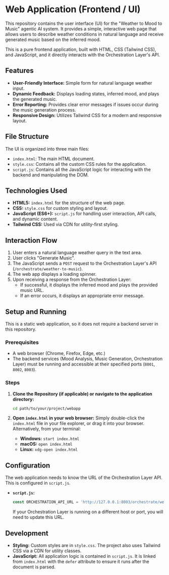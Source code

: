# Web Application (Frontend / UI)

This repository contains the user interface (UI) for the "Weather to Mood to Music" agentic AI system. It provides a simple, interactive web page that allows users to describe weather conditions in natural language and receive generated music based on the inferred mood.

This is a pure frontend application, built with HTML, CSS (Tailwind CSS), and JavaScript, and it directly interacts with the Orchestration Layer's API.

## Features

* **User-Friendly Interface:** Simple form for natural language weather input.
* **Dynamic Feedback:** Displays loading states, inferred mood, and plays the generated music.
* **Error Reporting:** Provides clear error messages if issues occur during the music generation process.
* **Responsive Design:** Utilizes Tailwind CSS for a modern and responsive layout.

## File Structure

The UI is organized into three main files:

-   `index.html`: The main HTML document.
-   `style.css`: Contains all the custom CSS rules for the application.
-   `script.js`: Contains all the JavaScript logic for interacting with the backend and manipulating the DOM.

## Technologies Used

*   **HTML5:** `index.html` for the structure of the web page.
*   **CSS:** `style.css` for custom styling and layout.
*   **JavaScript (ES6+):** `script.js` for handling user interaction, API calls, and dynamic content.
*   **Tailwind CSS:** Used via CDN for utility-first styling.

## Interaction Flow

1.  User enters a natural language weather query in the text area.
2.  User clicks "Generate Music".
3.  The JavaScript sends a `POST` request to the Orchestration Layer's API (`/orchestrate/weather-to-music`).
4.  The web app displays a loading spinner.
5.  Upon receiving a response from the Orchestration Layer:
    * If successful, it displays the inferred mood and plays the provided music URL.
    * If an error occurs, it displays an appropriate error message.

## Setup and Running

This is a static web application, so it does not require a backend server in this repository.

### Prerequisites

* A web browser (Chrome, Firefox, Edge, etc.)
* The backend services (Mood Analysis, Music Generation, Orchestration Layer) must be running and accessible at their specified ports (`8001`, `8002`, `8003`).

### Steps

1.  **Clone the Repository (if applicable) or navigate to the application directory:**
    ```bash
    cd path/to/your/project/webapp
    ```

2.  **Open `index.html` in your web browser:**
    Simply double-click the `index.html` file in your file explorer, or drag it into your browser.
    Alternatively, from your terminal:
    * **Windows:** `start index.html`
    * **macOS:** `open index.html`
    * **Linux:** `xdg-open index.html`

## Configuration

The web application needs to know the URL of the Orchestration Layer API. This is configured in `script.js`.

*   **`script.js`:**
    ```javascript
    const ORCHESTRATION_API_URL = 'http://127.0.0.1:8003/orchestrate/weather-to-music';
    ```
    If your Orchestration Layer is running on a different host or port, you will need to update this URL.

## Development

*   **Styling:** Custom styles are in `style.css`. The project also uses Tailwind CSS via a CDN for utility classes.
*   **JavaScript:** All application logic is contained in `script.js`. It is linked from `index.html` with the `defer` attribute to ensure it runs after the document is parsed.
